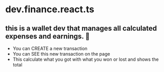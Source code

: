 # dev.finance.react.ts

## this is a wallet dev that manages all calculated expenses and earnings. 🤑

* You can CREATE a new transaction
* You can SEE this new transaction on the page
* This calculate what you got with what you won or lost and shows the total
